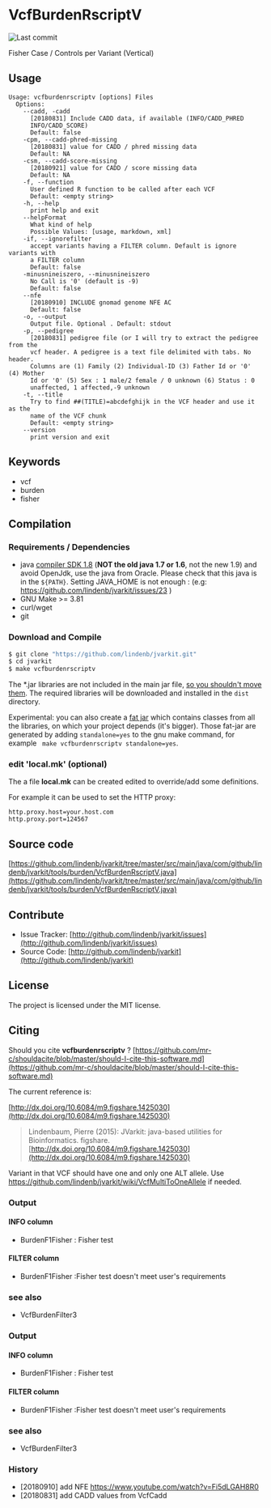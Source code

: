 # VcfBurdenRscriptV

![Last commit](https://img.shields.io/github/last-commit/lindenb/jvarkit.png)

Fisher Case / Controls per Variant (Vertical)


## Usage

```
Usage: vcfburdenrscriptv [options] Files
  Options:
    --cadd, -cadd
      [20180831] Include CADD data, if available (INFO/CADD_PHRED 
      INFO/CADD_SCORE) 
      Default: false
    -cpm, --cadd-phred-missing
      [20180831] value for CADD / phred missing data
      Default: NA
    -csm, --cadd-score-missing
      [20180921] value for CADD / score missing data
      Default: NA
    -f, --function
      User defined R function to be called after each VCF
      Default: <empty string>
    -h, --help
      print help and exit
    --helpFormat
      What kind of help
      Possible Values: [usage, markdown, xml]
    -if, --ignorefilter
      accept variants having a FILTER column. Default is ignore variants with 
      a FILTER column
      Default: false
    -minusnineiszero, --minusnineiszero
      No Call is '0' (default is -9)
      Default: false
    --nfe
      [20180910] INCLUDE gnomad genome NFE AC
      Default: false
    -o, --output
      Output file. Optional . Default: stdout
    -p, --pedigree
      [20180831] pedigree file (or I will try to extract the pedigree from the 
      vcf header. A pedigree is a text file delimited with tabs. No header. 
      Columns are (1) Family (2) Individual-ID (3) Father Id or '0' (4) Mother 
      Id or '0' (5) Sex : 1 male/2 female / 0 unknown (6) Status : 0 
      unaffected, 1 affected,-9 unknown
    -t, --title
      Try to find ##(TITLE)=abcdefghijk in the VCF header and use it as the 
      name of the VCF chunk
      Default: <empty string>
    --version
      print version and exit

```


## Keywords

 * vcf
 * burden
 * fisher


## Compilation

### Requirements / Dependencies

* java [compiler SDK 1.8](http://www.oracle.com/technetwork/java/index.html) (**NOT the old java 1.7 or 1.6**, not the new 1.9) and avoid OpenJdk, use the java from Oracle. Please check that this java is in the `${PATH}`. Setting JAVA_HOME is not enough : (e.g: https://github.com/lindenb/jvarkit/issues/23 )
* GNU Make >= 3.81
* curl/wget
* git


### Download and Compile

```bash
$ git clone "https://github.com/lindenb/jvarkit.git"
$ cd jvarkit
$ make vcfburdenrscriptv
```

The *.jar libraries are not included in the main jar file, [so you shouldn't move them](https://github.com/lindenb/jvarkit/issues/15#issuecomment-140099011 ).
The required libraries will be downloaded and installed in the `dist` directory.

Experimental: you can also create a [fat jar](https://stackoverflow.com/questions/19150811/) which contains classes from all the libraries, on which your project depends (it's bigger). Those fat-jar are generated by adding `standalone=yes` to the gnu make command, for example ` make vcfburdenrscriptv standalone=yes`.

### edit 'local.mk' (optional)

The a file **local.mk** can be created edited to override/add some definitions.

For example it can be used to set the HTTP proxy:

```
http.proxy.host=your.host.com
http.proxy.port=124567
```
## Source code 

[https://github.com/lindenb/jvarkit/tree/master/src/main/java/com/github/lindenb/jvarkit/tools/burden/VcfBurdenRscriptV.java](https://github.com/lindenb/jvarkit/tree/master/src/main/java/com/github/lindenb/jvarkit/tools/burden/VcfBurdenRscriptV.java)


## Contribute

- Issue Tracker: [http://github.com/lindenb/jvarkit/issues](http://github.com/lindenb/jvarkit/issues)
- Source Code: [http://github.com/lindenb/jvarkit](http://github.com/lindenb/jvarkit)

## License

The project is licensed under the MIT license.

## Citing

Should you cite **vcfburdenrscriptv** ? [https://github.com/mr-c/shouldacite/blob/master/should-I-cite-this-software.md](https://github.com/mr-c/shouldacite/blob/master/should-I-cite-this-software.md)

The current reference is:

[http://dx.doi.org/10.6084/m9.figshare.1425030](http://dx.doi.org/10.6084/m9.figshare.1425030)

> Lindenbaum, Pierre (2015): JVarkit: java-based utilities for Bioinformatics. figshare.
> [http://dx.doi.org/10.6084/m9.figshare.1425030](http://dx.doi.org/10.6084/m9.figshare.1425030)


Variant in that VCF should have one and only one ALT allele. Use https://github.com/lindenb/jvarkit/wiki/VcfMultiToOneAllele if needed.


### Output


#### INFO column

 *  BurdenF1Fisher : Fisher test

#### FILTER column

 *  BurdenF1Fisher :Fisher test doesn't meet  user's requirements

### see also

 *  VcfBurdenFilter3




### Output

#### INFO column


 *  BurdenF1Fisher : Fisher test

#### FILTER column

 *  BurdenF1Fisher :Fisher test doesn't meet  user's requirements

### see also

 *  VcfBurdenFilter3

### History 

  * [20180910] add NFE https://www.youtube.com/watch?v=Fi5dLGAH8R0
  * [20180831] add CADD values from VcfCadd


